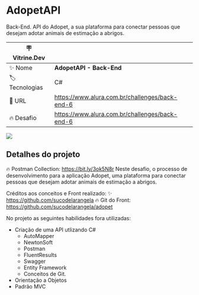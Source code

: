 # AdopetAPI
Back-End. API do Adopet, a sua plataforma para conectar pessoas que desejam adotar animais de estimação a abrigos.

| :placard: Vitrine.Dev |     |
| -------------  | --- |
| :sparkles: Nome        | **AdopetAPI - Back-End**
| :label: Tecnologias | C#
| :rocket: URL         | https://www.alura.com.br/challenges/back-end-6
| :fire: Desafio     | https://www.alura.com.br/challenges/back-end-6

<!-- Inserir imagem com a #vitrinedev ao final do link -->
![](https://blob.saurus.net.br/drive/clientes/cliente_testesjimmy/Image/api_Adopet.png#vitrinedev)

## Detalhes do projeto

:fire: Postman Collection: https://bit.ly/3ok5N8r
Neste desafio, o processo de desenvolvimento para a aplicação Adopet, uma plataforma para conectar pessoas que desejam adotar animais de estimação a abrigos.

Créditos aos conceitos e Front realizado:
:sparkles: https://github.com/sucodelarangela
:fire: Git do Front: https://github.com/sucodelarangela/adopet

No projeto as seguintes habilidades fora utilizadas:
 - Criação de uma API utlizando C#
    - AutoMapper
    - NewtonSoft
    - Postman
    - FluentResults
    - Swagger
    - Entity Framework
    - Conceitos de Git.
 - Orientação a Objetos
 - Padrão MVC
